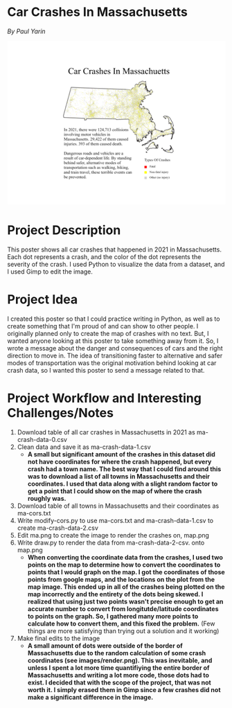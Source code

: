 # Car Crashes In Massachusetts
*By Paul Yarin*

![map of massachusetts car crashes in 2021](/final.png)
# Project Description
This poster shows all car crashes that happened in 2021 in Massachusetts. Each dot represents a crash, and the color of the dot represents the severity of the crash.
I used Python to visualize the data from a dataset, and I used Gimp to edit the image.

# Project Idea
I created this poster so that I could practice writing in Python, as well as to create something that I'm proud of and can show to other people. I originally planned only
to create the map of crashes with no text. But, I wanted anyone looking at this poster to take something away from it. So, I wrote a message about
the danger and consequences of cars and the right direction to move in. The idea of transitioning faster to alternative and safer modes of transportation was 
the original motivation behind looking at car crash data, so I wanted this poster to send a message related to that.

# Project Workflow and Interesting Challenges/Notes
1. Download table of all car crashes in Massachusetts in 2021 as ma-crash-data-0.csv
3. Clean data and save it as ma-crash-data-1.csv
   - **A small but significant amount of the crashes in this dataset did not have coordinates for where the crash happened, but every crash had a town name. The best way that I could find around this was to download a list of all towns in Massachusetts and their coordinates. I used that data along with a slight random factor to get a point that I could show on the map of where the crash roughly was.**
5. Download table of all towns in Massachusetts and their coordinates as ma-cors.txt
6. Write modify-cors.py to use ma-cors.txt and ma-crash-data-1.csv to create ma-crash-data-2.csv
7. Edit ma.png to create the image to render the crashes on, map.png
8. Write draw.py to render the data from ma-crash-data-2-csv. onto map.png
   - **When converting the coordinate data from the crashes, I used two points on the map to determine how to convert the coordinates to points that I would graph on the map. I got the coordinates of those points from google maps, and the locations on the plot from the map image. This ended up in all of the crashes being plotted on the map incorrectly and the entirety of the dots being skewed. I realized that using just two points wasn't precise enough to get an accurate number to convert from longitutde/latitude coordinates to points on the graph. So, I gathered many more points to calculate how to convert them, and this fixed the problem.** (Few things are more satisfying than trying out a solution and it working)
10. Make final edits to the image
    - **A small amount of dots were outside of the border of Massachusetts due to the random calculation of some crash coordinates (see images/render.png). This was inevitable, and unless I spent a lot more time quantifiying the entire border of Massachusetts and writing a lot more code, those dots had to exist. I decided that with the scope of the project, that was not worth it. I simply erased them in Gimp since a few crashes did not make a significant difference in the image.**
